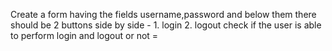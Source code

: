 Create a form having the fields username,password and below them there should be 2 buttons side by side - 1. login 2. logout         check if the user is able to perform login and logout or not =